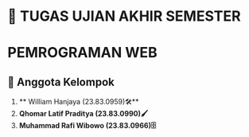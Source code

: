# 📜 TUGAS UJIAN AKHIR SEMESTER 
# PEMROGRAMAN WEB

## 👥 Anggota Kelompok
1. ** William Hanjaya (23.83.0959)🛠️**
2. **Qhomar Latif Praditya (23.83.0990)🖌️**
3. **Muhammad Rafi Wibowo (23.83.0966)🗄️**
